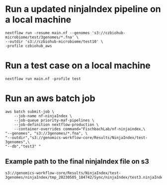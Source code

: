 # Run a updated ninjaIndex pipeline on a local machine

```{bash}
nextflow run -resume main.nf --genomes 's3://czbiohub-microbiome/test/3genomes/*.fna' \
--outdir 's3://czbiohub-microbiome/test10' \
-profile czbiohub_aws
```

# Run a test case on a local machine
```{bash}
nextflow run main.nf -profile test
```

# Run an aws batch job
```{bash}
aws batch submit-job \
    --job-name nf-ninjaIndex \
    --job-queue priority-maf-pipelines \
    --job-definition nextflow-production \
    --container-overrides command="FischbachLab/nf-ninjaindex,\
"--genomes", "s3://3genomes/*.fna", \
"--outdir","s3://genomics-workflow-core/Results/NinjaIndex/test-3genomes",\
"--db","test3" "
```

## Example path to the final ninjaIndex file on s3
```{bash}
s3://genomics-workflow-core/Results/NinjaIndex/test-3genomes/ninjaIndex/tmp_20230505_184742/Sync/ninjaIndex/test3.ninjaIndex.binmap.csv
```
